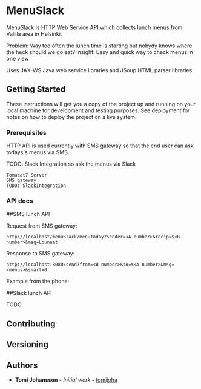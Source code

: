 # MenuSlack

MenuSlack is HTTP Web Service API which collects lunch menus from Vallila area in Helsinki.

Problem: Way too often the lunch time is starting but nobydy knows where the heck should we go eat?
Insight: Easy and quick way to check menus in one view

Uses JAX-WS Java web service libraries and JSoup HTML parser libraries

## Getting Started

These instructions will get you a copy of the project up and running on your local machine for development and testing purposes. See deployment for notes on how to deploy the project on a live system.

### Prerequisites

HTTP API is used currently with SMS gateway so that the end user can ask todays´s menus via SMS.

TODO: Slack Integration so ask the menus via Slack

```
Tomacat7 Server
SMS gateway
TODO: SlackIntegration
```

### API docs

##SMS lunch API

Request from SMS gateway:

```
http://localhost/menuSlack/menutoday?sender=<A number>&recip=$<B number>&msg=Lounaat
```

Response to SMS gateway:

```
http://localhost:8080/send?from=<B number>&to=$<A number>&msg=<menus>&smart=0
```

Example from the phone:

##Slack lunch API

TODO


## Contributing

## Versioning

## Authors

* **Tomi Johansson** - *Initial work* - [tomijoha](https://github.com/tomijoha)
